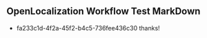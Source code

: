 ## OpenLocalization Workflow Test MarkDown
* fa233c1d-4f2a-45f2-b4c5-736fee436c30 thanks!

<!--HONumber=Jul16_HO2-->


